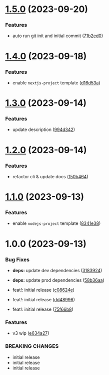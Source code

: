 # [1.5.0](https://github.com/samialdury/create/compare/v1.4.0...v1.5.0) (2023-09-20)


### Features

* auto run git init and initial commit ([71b2ed0](https://github.com/samialdury/create/commit/71b2ed024488903b1424ed02051e053f5a832e27))

# [1.4.0](https://github.com/samialdury/create/compare/v1.3.0...v1.4.0) (2023-09-18)


### Features

* enable `nextjs-project` template ([d16d53a](https://github.com/samialdury/create/commit/d16d53a4966f2a3ee975f3a4a226abb60a134e93))

# [1.3.0](https://github.com/samialdury/create/compare/v1.2.0...v1.3.0) (2023-09-14)


### Features

* update description ([994d342](https://github.com/samialdury/create/commit/994d3423b27b0eb2c35f72aa095b963c2ee8ac18))

# [1.2.0](https://github.com/samialdury/create/compare/v1.1.0...v1.2.0) (2023-09-14)


### Features

* refactor cli & update docs ([f50b464](https://github.com/samialdury/create/commit/f50b46471a91369d107b556c7d0e2d7df5774b37))

# [1.1.0](https://github.com/samialdury/create/compare/v1.0.0...v1.1.0) (2023-09-13)


### Features

* enable `nodejs-project` template ([8341e38](https://github.com/samialdury/create/commit/8341e3863a3635b483cfce21a8ab87fb4c5e81cd))

# 1.0.0 (2023-09-13)


### Bug Fixes

* **deps:** update dev dependencies ([3183924](https://github.com/samialdury/create/commit/3183924fe946d8285470cbfd45616e682d5c025e))
* **deps:** update prod dependencies ([58b36aa](https://github.com/samialdury/create/commit/58b36aafbae369bd48ed7f42d7ce3604ef751e2b))


* feat!: initial release ([c08624e](https://github.com/samialdury/create/commit/c08624ea8431b4f6a8f06cc05ba5a64d098c1d8a))
* feat!: initial release ([dd48996](https://github.com/samialdury/create/commit/dd48996b7160c3a486251c9bea84a134f89921a7))
* feat!: initial release ([75f66b8](https://github.com/samialdury/create/commit/75f66b8c28deb1a66f7ed92e5967eb89131aced6))


### Features

* v3 wip ([e634a27](https://github.com/samialdury/create/commit/e634a27130c0e03d139487eb1757751f08d42dbf))


### BREAKING CHANGES

* initial release
* initial release
* initial release
